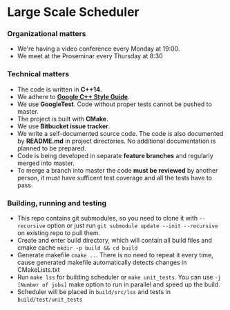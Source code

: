 # Large Scale Scheduler

### Organizational matters
* We're having a video conference every Monday at 19:00.
* We meet at the Proseminar every Thursday at 8:30

### Technical matters
* The code is written in __C++14__.
* We adhere to [__Google C++ Style Guide__](https://google-styleguide.googlecode.com/svn/trunk/cppguide.html).
* We use __GoogleTest__. Code without proper tests cannot be
  pushed to master.
* The project is built with __CMake__.
* We use __Bitbucket issue tracker__.
* We write a self-documented source code. The code is also documented by __README.md__ in project directories. No additional documentation is planned to be prepared.
* Code is being developed in separate __feature branches__ and regularly merged
  into master.
* To merge a branch into master the code __must be reviewed__ by another person,
  it must have sufficent test coverage and all the tests have to pass.
  
### Building, running and testing
* This repo contains git submodules, so you need to clone it with `--recursive` option or just run `git submodule update --init --recursive` on existing repo to pull them.
* Create and enter build directory, which will contain all build files and cmake cache `mkdir -p build && cd build`
* Generate makefile `cmake ..`. There is no need to repeat it every time, cause generated makefile automatically detects changes in CMakeLists.txt
* Run `make lss` for building scheduler or `make unit_tests`. You can use `-j [Number of jobs]` make option to run in parallel and speed up the build.
* Scheduler will be placed in `build/src/lss` and tests in `build/test/unit_tests`